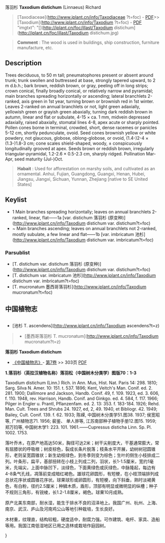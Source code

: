 落羽杉 **Taxodium distichum** (Linnaeus) Richard

> [Taxodiaceae](http://www.iplant.cn/info/Taxodiaceae ?t=foc) - [PDF](http://iplant.cn/foc/pdf/Taxodiaceae.pdf)>>[Taxodium](http://www.iplant.cn/info/Taxodium ?t=foc) - [PDF](http://www.iplant.cn/foc/pdf/Taxodium.pdf)
  "imgtxt": "[](http://iplant.cn/foc/illast/Taxodium distichum](http://iplant.cn/foc/illast/Taxodium distichum.jpg)

> **Comment** : 
> The wood is used in buildings, ship construction, furniture manufacture, etc.

## Description

Trees deciduous, to 50 m tall; pneumatophores present or absent around trunk; trunk swollen and buttressed at base, strongly tapered upward, to 2 m d.b.h.; bark brown, reddish brown, or gray, peeling off in long strips; crown conical, finally broadly conical, or relatively narrow and pyramidal; main branches spreading horizontally or ascending; lateral branchlets 2-ranked, axis green in 1st year, turning brown or brownish red in 1st winter. Leaves 2-ranked on annual branchlets or not, light green adaxially, yellowish green or grayish green abaxially, turning dark reddish brown in autumn, linear and flat or subulate, 4-15 ×  ca. 1 mm, midvein depressed adaxially, raised abaxially, stomatal lines 4-8, apex acute or sharply pointed. Pollen cones borne in terminal, crowded, short, dense racemes or panicles 5-12 cm, shortly pedunculate, ovoid. Seed cones brownish yellow or white powdery, not glaucous, globose, oblong-globose, or ovoid, (1.4-)2-4 ×  (1.3-)1.8-3 cm; cone scales shield-shaped, woody, ±  conspicuously longitudinally grooved at apex. Seeds brown or reddish brown, irregularly triangular-pyramidal, 1.2-2.6 ×  0.5-2.3 cm, sharply ridged. Pollination Mar-Apr, seed maturity (Jul-)Oct.

> **Habait** : 
> Used for afforestation on marshy soils, and cultivated as an ornamental. Anhui, Fujian, Guangdong, Guangxi, Henan, Hubei, Jiangsu, Jiangxi, Sichuan, Yunnan, Zhejiang [native to SE United States]

## Keylist

* 1 Main branches spreading horizontally; leaves on annual branchlets 2-ranked, linear, flat——1a [var. distichum 落羽杉 (原变种)](http://www.iplant.cn/info/Taxodium distichum var. distichum?t=foc)
* ~ Main branches ascending; leaves on annual branchlets not 2-ranked, mostly subulate, a few linear and flat——1b [var. imbricatum 池杉](http://www.iplant.cn/info/Taxodium distichum var. imbricatum?t=foc)

### Parsublist

* [T.  distichum var. distichum  落羽杉 (原变种)](http://www.iplant.cn/info/Taxodium distichum var. distichum?t=foc)
* [T.  distichum var. imbricatum  池杉](http://www.iplant.cn/info/Taxodium distichum var. imbricatum?t=foc)
* [T.  mucronatum  墨西哥落羽杉](http://www.iplant.cn/info/Taxodium mucronatum?t=foc)

## 中国植物志

## 
* [池杉  T.  ascendens](http://www.iplant.cn/info/Taxodium ascendens?t=z)
> * [墨西哥落羽杉  T.  mucronatum](http://www.iplant.cn/info/Taxodium mucronatum?t=z)

**落羽杉 Taxodium distichum**

* [《中国植物志》](http://www.iplant.cn/frps)- [第7卷](http://www.iplant.cn/frps/vol/7) >> 303页 [PDF](http://www.iplant.cn/frps/pdf/7/303.pdf)

**1.落羽杉（英拉汉植物名称）落羽松（中国树木分类学）图版70：1-3**

Taxodium distichum (Linn.) Rich. in Ann. Mus, Hist. Nat. Paris 14: 298. 1810; Sarg. Silva N. Amer. 10: 151. t. 537. 1896; Kent, Veitch's Man. Conif. ed. 2. 281. 1900; Dallimore and Jackson, Handb. Conif. 49, f. 109. 1923, ed. 3. 606, f. 110. 1948, rev. Harrison, Handb. Conif. and Ginkgo. ed. 4. 584, f. 117. 1966; Pilger in Engler u. Prantl, Pflanzenfam. ed. 2. 13: 353. f. 183-184. 1926; Rehd. Man. Cult. Trees and Shrubs 24. 1927, ed, 2, 49. 1940, et Bibliogr. 42. 1949; Bailey, Cult. Conif. 139. f. 62. 1933; 陈嵘, 中国树木分类学51.图38. 1937; 侯宽昭等, 广州植物志71. 1956; 裴鉴、 单人骅等, 江苏南部种子植物手册12.图15. 1959; 郑万钧等, 中国树木学1: 223. 101. 1961.——Cupressus disticha Linn. Sp. Pl. 1002. 1753.

落叶乔木，在原产地高达50米，胸径可达2米；树干尖削度大，干基通常膨大，常有屈膝状的呼吸根；树皮棕色，裂成长条片脱落；枝条水平开展，幼树树冠圆锥形，老则呈宽圆锥状；新生幼枝绿色，到冬季则变为棕色；生叶的侧生小枝排成二列。叶条形，扁平，基部扭转在小枝上列成二列，羽状，长1-1.5厘米，宽约1毫米，先端尖，上面中脉凹下，淡绿色，下面黄绿色或灰绿色，中脉隆起，每边有4-8条气孔线，凋落前变成暗红褐色。雄球花卵圆形，有短梗，在小枝顶端排列成总状花序状或圆锥花序状。球果球形或卵圆形，有短梗，向下斜垂，熟时淡褐黄色，有白粉，径约2.5厘米；种鳞木质，盾形，顶部有明显或微明显的纵槽；种子不规则三角形，有锐棱，长1.2-1.8厘米，褐色。球果10月成熟。

原产北美东南部，耐水湿，能生于排水不良的沼泽地上。我国广州、杭州、上海、南京、武汉、庐山及河南鸡公山等地引种栽培，生长良好。

木材重，纹理直，结构较粗，硬度适中，耐腐力强。可作建筑、电杆、家具、造船等用。我国江南低湿地区已用之造林或栽培作庭园树。

}